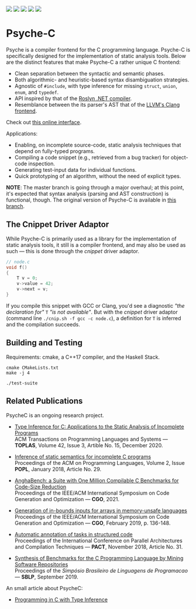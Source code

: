 ![](https://github.com/ltcmelo/psychec/workflows/generator-build/badge.svg)
![](https://github.com/ltcmelo/psychec/workflows/solver-build/badge.svg)
![](https://github.com/ltcmelo/psychec/workflows/parser-tests/badge.svg)
![](https://github.com/ltcmelo/psychec/workflows/inference-tests/badge.svg)
![](https://github.com/ltcmelo/psychec/workflows/compilability-tests/badge.svg)

# Psyche-C

Psyche is a compiler frontend for the C programming language. Psyche-C is specifically designed for the implementation of static analysis tools. Below are the distinct features that make Psyche-C a rather unique C frontend:

- Clean separation between the syntactic and semantic phases.
- Both algorithmic- and heuristic-based syntax disambiguation strategies.
- Agnostic of `#include`, with type inference for missing `struct`, `union`, `enum`, and `typedef`.
- API inspired by that of the [Roslyn .NET compiler](https://github.com/dotnet/roslyn).
- Resemblance between the its parser's AST that of the [LLVM's Clang frontend](https://clang.llvm.org/).

Check out [this online interface](http://cuda.dcc.ufmg.br/psyche-c/).

Applications:

- Enabling, on incomplete source-code, static analysis techniques that depend on fully-typed programs.
- Compiling a code snippet (e.g., retrieved from a bug tracker) for object-code inspection.
- Generating test-input data for individual functions.
- Quick prototyping of an algorithm, without the need of explicit types.

**NOTE**: The master branch is going through a major overhaul; at this point, it's expected that syntax analysis (parsing and AST construction) is functional, though. The original version of Psyche-C is available in [this branch](https://github.com/ltcmelo/psychec/tree/original).

## The Cnippet Driver Adaptor

While Psyche-C is primarily used as a library for the implementation of static analysis tools, it still is a compiler frontend, and may also be used as such — this is done through the *cnippet* driver adaptor.

```c
// node.c
void f()
{
    T v = 0;
    v->value = 42;
    v->next = v;
}
```

If you compile this snippet with GCC or Clang, you'd see a diagnostic _"the declaration for"_ `T` _"is not available"_. But with the *cnippet* driver adaptor (command line `./cnip.sh -f gcc -c node.c`), a definition for `T` is inferred and the compilation succeeds.

## Building and Testing

Requirements: cmake, a C++17 compiler, and the Haskell Stack.

    cmake CMakeLists.txt  
    make -j 4
    
    ./test-suite

## Related Publications

PsycheC is an ongoing research project.

- [Type Inference for C: Applications to the Static Analysis of Incomplete Programs](https://dl.acm.org/doi/10.1145/3421472)<br/>
ACM Transactions on Programming Languages and Systems — **TOPLAS**, Volume 42, Issue 3, Artible No. 15, December 2020.

- [Inference of static semantics for incomplete C programs](https://dl.acm.org/doi/10.1145/3158117)<br/>
Proceedings of the ACM on Programming Languages, Volume 2, Issue **POPL**, January 2018, Article No. 29.

- [AnghaBench: a Suite with One Million Compilable C Benchmarks for Code-Size Reduction](https://conf.researchr.org/info/cgo-2021/accepted-papers)<br/>
Proceedings of the IEEE/ACM International Symposium on Code Generation and Optimization — **CGO**, 2021.

- [Generation of in-bounds inputs for arrays in memory-unsafe languages](https://dl.acm.org/citation.cfm?id=3314890)<br/>
Proceedings of the IEEE/ACM International Symposium on Code Generation and Optimization — **CGO**, February 2019, p. 136-148.

- [Automatic annotation of tasks in structured code](https://dl.acm.org/citation.cfm?id=3243200)<br/>
Proceedings of the International Conference on Parallel Architectures and Compilation Techniques — **PACT**, November 2018, Article No. 31.

- [Synthesis of Benchmarks for the C Programming Language by Mining Software Repositories](https://dl.acm.org/citation.cfm?id=3355378.3355380)<br/>
Proceedings of the _Simpósio Brasileiro de Linguagens de Programacao_ — **SBLP**, September 2019.

An small article about PsycheC:

- [Programming in C with Type Inference](https://www.codeproject.com/Articles/1238603/Programming-in-C-with-Type-Inference)
